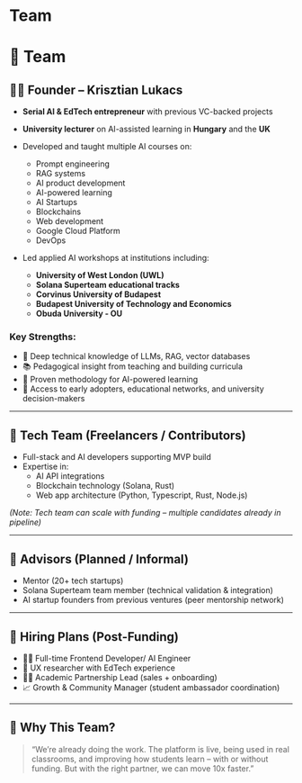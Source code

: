 # Team

# **👥 Team**

## **👨‍💻 Founder – Krisztian Lukacs**

- **Serial AI & EdTech entrepreneur** with previous VC-backed projects
- **University lecturer** on AI-assisted learning in **Hungary** and the **UK**
- Developed and taught multiple AI courses on:
    - Prompt engineering
    - RAG systems
    - AI product development
    - AI-powered learning
    - AI Startups
    - Blockchains
    - Web development
    - Google Cloud Platform
    - DevOps

- Led applied AI workshops at institutions including:

    - **University of West London (UWL)**
    - **Solana Superteam educational tracks**
    - **Corvinus University of Budapest**
    - **Budapest University of Technology and Economics**
    - **Obuda University - OU**

### **Key Strengths:**

- 🔬 Deep technical knowledge of LLMs, RAG, vector databases
- 📚 Pedagogical insight from teaching and building curricula
- 🧠 Proven methodology for AI-powered learning
- 🤝 Access to early adopters, educational networks, and university decision-makers

---

## **🔧 Tech Team (Freelancers / Contributors)**

- Full-stack and AI developers supporting MVP build
- Expertise in:
    - AI API integrations
    - Blockchain technology (Solana, Rust)
    - Web app architecture (Python, Typescript, Rust, Node.js)

*(Note: Tech team can scale with funding – multiple candidates already in pipeline)*

---

## **🤝 Advisors (Planned / Informal)**

- Mentor (20+ tech startups)
- Solana Superteam team member (technical validation & integration)
- AI startup founders from previous ventures (peer mentorship network)

---

## **🚀 Hiring Plans (Post-Funding)**

- 👨‍💻 Full-time Frontend Developer/ AI Engineer
- 🧪 UX researcher with EdTech experience
- 👩‍🏫 Academic Partnership Lead (sales + onboarding)
- 📈 Growth & Community Manager (student ambassador coordination)

---

## **🔑 Why This Team?**

> “We’re already doing the work. The platform is live, being used in real classrooms, and improving how students learn – with or without funding. But with the right partner, we can move 10x faster.”
>
